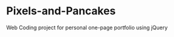 Pixels-and-Pancakes
===================

Web Coding project for personal one-page portfolio using jQuery
